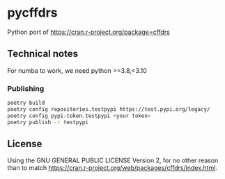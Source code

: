 
# pycffdrs

Python port of https://cran.r-project.org/package=cffdrs

## Technical notes

For numba to work, we need python >=3.8,<3.10

### Publishing

```bash
poetry build
poetry config repositories.testpypi https://test.pypi.org/legacy/
poetry config pypi-token.testpypi <your token>
poetry publish -r testpypi
```

## License

Using the GNU GENERAL PUBLIC LICENSE Version 2, for no other reason than to match https://cran.r-project.org/web/packages/cffdrs/index.html.